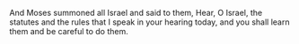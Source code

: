 And Moses summoned all Israel and said to them, Hear, O Israel, the statutes and the rules that I speak in your hearing today, and you shall learn them and be careful to do them.
